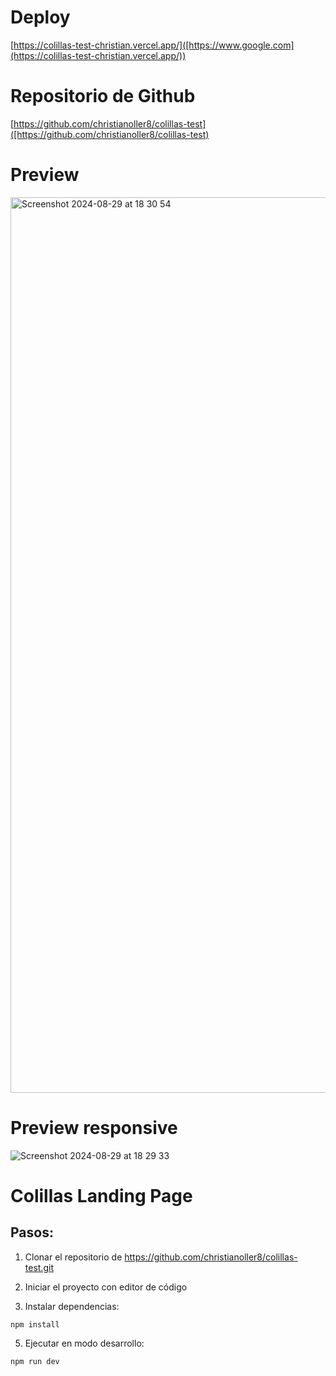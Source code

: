 
# Deploy
[https://colillas-test-christian.vercel.app/]([https://www.google.com](https://colillas-test-christian.vercel.app/))

# Repositorio de Github
[https://github.com/christianoller8/colillas-test]([https://github.com/christianoller8/colillas-test)

# Preview
<img width="1433" alt="Screenshot 2024-08-29 at 18 30 54" src="https://github.com/user-attachments/assets/138ac4be-db4f-4584-bde3-eb302647d61c">

# Preview responsive
![Screenshot 2024-08-29 at 18 29 33](https://github.com/user-attachments/assets/9fe276c9-7f05-45ca-87e5-f024aa5effea)

# Colillas Landing Page


## Pasos:
1. Clonar el repositorio de https://github.com/christianoller8/colillas-test.git
2. Iniciar el proyecto con editor de código

3. Instalar dependencias:
```
npm install
```

5. Ejecutar en modo desarrollo:
```
npm run dev
```
